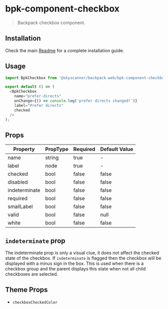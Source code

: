# bpk-component-checkbox

> Backpack checkbox component.

## Installation

Check the main [Readme](https://github.com/skyscanner/backpack#usage) for a complete installation guide.

## Usage

```js
import BpkCheckbox from '@skyscanner/backpack-web/bpk-component-checkbox';

export default () => (
  <BpkCheckbox
    name="prefer-directs"
    onChange={() => console.log('prefer directs changed!')}
    label="Prefer directs"
    checked
  />
);
```

## Props

| Property      | PropType | Required | Default Value |
| ------------- | -------- | -------- | ------------- |
| name          | string   | true     | -             |
| label         | node     | true     | -             |
| checked       | bool     | false    | false         |
| disabled      | bool     | false    | false         |
| indeterminate | bool     | false    | false         |
| required      | bool     | false    | false         |
| smallLabel    | bool     | false    | false         |
| valid         | bool     | false    | null          |
| white         | bool     | false    | false         |

## `indeterminate` prop

The indeterminate prop is only a visual clue, it does not affect the checked state of the checkbox. If `indeterminate` is flagged then the checkbox will be displayed with a minus sign in the box.  This is used when there is a checkbox group and the parent displays this state when not all child checkboxes are selected.

## Theme Props

+ `checkboxCheckedColor`
